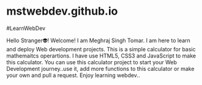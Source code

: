 # mstwebdev.github.io
#LearnWebDev

Hello Stranger👽! Welcome! I am Meghraj Singh Tomar.
I am here to learn and deploy Web development projects.
This is a simple calculator for basic mathemaitcs operartions.
I have use HTML5, CSS3 and JavaScript to make this calculator. 
You can use this calculator project to start your Web Development journey..use it, add more functions to this calculator or make your own and pull a request.
Enjoy learning webdev..
